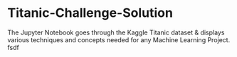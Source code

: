 # Titanic-Challenge-Solution
The Jupyter Notebook goes through the Kaggle Titanic dataset & displays various techniques and concepts needed for any Machine Learning Project.  
fsdf

